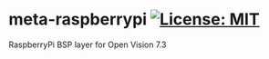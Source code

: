 meta-raspberrypi [![License: MIT](https://img.shields.io/badge/License-MIT-blue.svg)](https://opensource.org/licenses/MIT)
================
RaspberryPi BSP layer for Open Vision 7.3
